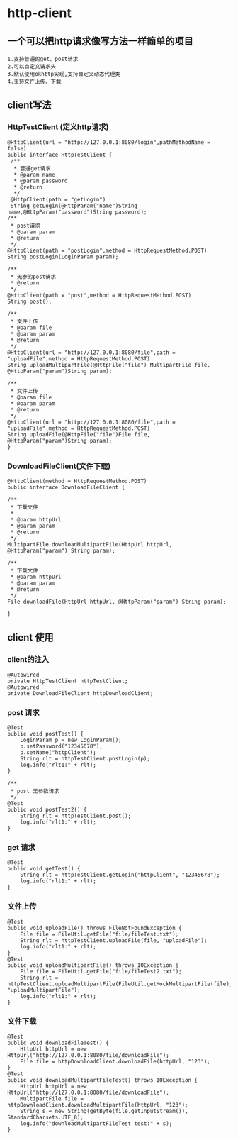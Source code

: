 # http-client

## 一个可以把http请求像写方法一样简单的项目
    1.支持普通的get、post请求
    2.可以自定义请求头
    3.默认使用okhttp实现,支持自定义动态代理类
    4.支持文件上传、下载

## client写法
### HttpTestClient (定义http请求)
    @HttpClient(url = "http://127.0.0.1:8080/login",pathMethodName = false)
    public interface HttpTestClient {
     /**
      * 普通get请求
      * @param name
      * @param password
      * @return
      */
     @HttpClient(path = "getLogin")
     String getLogin(@HttpParam("name")String name,@HttpParam("password")String password);
    /**
     * post请求
     * @param param
     * @return
     */
    @HttpClient(path = "postLogin",method = HttpRequestMethod.POST)
    String postLogin(LoginParam param);

    /**
     * 无参的post请求
     * @return
     */
    @HttpClient(path = "post",method = HttpRequestMethod.POST)
    String post();

    /**
     * 文件上传
     * @param file
     * @param param
     * @return
     */
    @HttpClient(url = "http://127.0.0.1:8080/file",path = "uploadFile",method = HttpRequestMethod.POST)
    String uploadMultipartFile(@HttpFile("file") MultipartFile file, @HttpParam("param")String param);

    /**
     * 文件上传
     * @param file
     * @param param
     * @return
     */
    @HttpClient(url = "http://127.0.0.1:8080/file",path = "uploadFile",method = HttpRequestMethod.POST)
    String uploadFile(@HttpFile("file")File file, @HttpParam("param")String param);
    }

### DownloadFileClient(文件下载)
    @HttpClient(method = HttpRequestMethod.POST)
    public interface DownloadFileClient {

    /**
     * 下载文件
     *
     * @param httpUrl
     * @param param
     * @return
     */
    MultipartFile downloadMultipartFile(HttpUrl httpUrl, @HttpParam("param") String param);

    /**
     * 下载文件
     * @param httpUrl
     * @param param
     * @return
     */
    File downloadFile(HttpUrl httpUrl, @HttpParam("param") String param);

    }
## client 使用
### client的注入
    @Autowired
    private HttpTestClient httpTestClient;
    @Autowired
    private DownloadFileClient httpDownloadClient;
### post 请求
    @Test
    public void postTest() {
        LoginParam p = new LoginParam();
        p.setPassword("12345678");
        p.setName("httpClient");
        String rlt = httpTestClient.postLogin(p);
        log.info("rlt1:" + rlt);
    }

    /**
     * post 无参数请求
     */
    @Test
    public void postTest2() {
        String rlt = httpTestClient.post();
        log.info("rlt1:" + rlt);
    }

### get 请求
    @Test
    public void getTest() {
        String rlt = httpTestClient.getLogin("httpClient", "12345678");
        log.info("rlt1:" + rlt);
    }

### 文件上传
    @Test
    public void uploadFile() throws FileNotFoundException {
        File file = FileUtil.getFile("file/fileTest.txt");
        String rlt = httpTestClient.uploadFile(file, "uploadFile");
        log.info("rlt1:" + rlt);
    }
    @Test
    public void uploadMultipartFile() throws IOException {
        File file = FileUtil.getFile("file/fileTest2.txt");
        String rlt = httpTestClient.uploadMultipartFile(FileUtil.getMockMultipartFile(file), "uploadMultipartFile");
        log.info("rlt1:" + rlt);
    }
### 文件下载
    @Test
    public void downloadFileTest() {
        HttpUrl httpUrl = new HttpUrl("http://127.0.0.1:8080/file/downloadFile");
        File file = httpDownloadClient.downloadFile(httpUrl, "123");
    }
    @Test
    public void downloadMultipartFileTest() throws IOException {
        HttpUrl httpUrl = new HttpUrl("http://127.0.0.1:8080/file/downloadFile");
        MultipartFile file = httpDownloadClient.downloadMultipartFile(httpUrl, "123");
        String s = new String(getByte(file.getInputStream()), StandardCharsets.UTF_8);
        log.info("downloadMultipartFileTest test:" + s);
    }